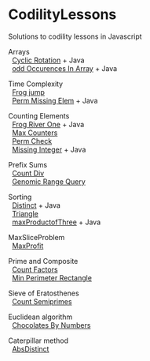 # CodilityLessons

Solutions to codility lessons in Javascript

Arrays<br>
&nbsp;  [Cyclic Rotation](/2%20Arrays/Cyclic%20Rotation/CyclicRotation.MD) + Java<br>
&nbsp;  [odd Occurences In Array](/2%20Arrays/oddOccurencesInArray/OddOccurrencesInArray.MD) + Java<br>

Time Complexity<br>
&nbsp;  [Frog jump](/3%20Time%20Complexity/FrogJmp/frogJump.MD)<br>
&nbsp;  [Perm Missing Elem](/3%20Time%20Complexity/PermMissingElem/PermMissingElem.MD) + Java<br>

Counting Elements<br>
&nbsp;  [Frog River One](/4%20Counting%20Elements/FrogRiverOne/frog.MD) + Java<br>
&nbsp;  [Max Counters](/4%20Counting%20Elements/MaxCounters/MaxCounters.MD)<br>
&nbsp;  [Perm Check](/4%20Counting%20Elements/PermCheck/permCheck.MD)<br>
&nbsp;  [Missing Integer](/4%20Counting%20Elements/missingInteger/missingInt.MD) + Java<br>

Prefix Sums<br>
&nbsp; [Count Div](/5%20PrefixSums/CountDiv/countdiv.md) <br>
&nbsp; [ Genomic Range Query](/5%20PrefixSums/GenomicRangeQuery/GRQ.MD)  <br>

Sorting<br>
&nbsp;  [Distinct](/6%20Sorting/Distinct/Distinct.MD) + Java<br>
&nbsp;  [Triangle](/6%20Sorting/Triangle/Triagle.MD)<br>
&nbsp;  [maxProductofThree](/6%20Sorting/maxProductofThree/MaxProdTree.MD) + Java<br>

MaxSliceProblem<br>
&nbsp;  [MaxProfit](/9%20MaxSliceProblem/MaxProfit/MaxProfit.MD)<br>

Prime and Composite<br>
&nbsp;  [Count Factors](/10%20PrimeandComposite/CountFactors/countFactors.MD)<br>
&nbsp;  [Min Perimeter Rectangle](/10%20PrimeandComposite/MinPerimeterRectangle/MinPerimeterRectangle.MD)<br>

Sieve of Eratosthenes<br>
&nbsp;  [Count Semiprimes](/11%20Sieve%20of%20Eratosthenes/CountSemiprimes/CountSemiprimes.MD)<br>

Euclidean algorithm<br>
&nbsp;  [Chocolates By Numbers](/12%20Euclidean%20algorithm/ChocolatesByNumbers/ChocolatesByNumbers.MD)<br>

Caterpillar method<br>
&nbsp;  [AbsDistinct](/15%20Caterpillar%20method/AbsDistinct/absDistinct.MD)<br>
